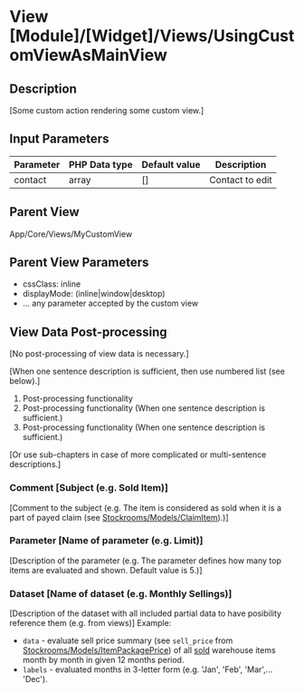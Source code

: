 # View [Module]/[Widget]/Views/UsingCustomViewAsMainView

## Description

[Some custom action rendering some custom view.]

## Input Parameters

| Parameter | PHP Data type | Default value | Description     |
| --------- | ------------- | ------------- | --------------- |
| contact   | array         | []            | Contact to edit |

## Parent View

App/Core/Views/MyCustomView

## Parent View Parameters

* cssClass: inline
* displayMode: (inline|window|desktop)
* ... any parameter accepted by the custom view

## View Data Post-processing

[No post-processing of view data is necessary.]

[When one sentence description is sufficient, then use numbered list (see below).]
1. Post-processing functionality 
2. Post-processing functionality (When one sentence description is sufficient.)
3. Post-processing functionality (When one sentence description is sufficient.)

[Or use sub-chapters in case of more complicated or multi-sentence descriptions.]
### Comment [Subject (e.g. Sold Item)]
[Comment to the subject (e.g. The item is considered as sold when it is a part of payed claim (see [Stockrooms/Models/ClaimItem](../../Stockrooms/Models/ClaimItem.md)).)]

### Parameter [Name of parameter (e.g. Limit)]
[Description of the parameter (e.g. The parameter defines how many top items are evaluated and shown. Default value is 5.)]

### Dataset [Name of dataset (e.g. Monthly Sellings)]
[Description of the dataset with all included partial data to have posibility reference them (e.g. from views)]
Example:
* `data` - evaluate sell price summary (see `sell_price` from [Stockrooms/Models/ItemPackagePrice](../../Stockrooms/Models/ItemPackagePrice.md)) of all [sold](#comment-sold-item) warehouse items month by month in given 12 months period.
* `labels` - evaluated months in 3-letter form (e.g. 'Jan', 'Feb', 'Mar',... 'Dec').